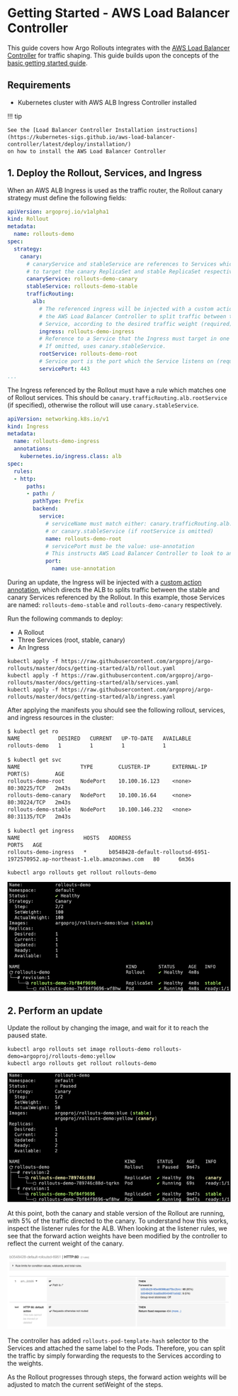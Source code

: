 # Getting Started - AWS Load Balancer Controller

This guide covers how Argo Rollouts integrates with the
[AWS Load Balancer Controller](https://kubernetes-sigs.github.io/aws-load-balancer-controller/latest/)
for traffic shaping. This guide builds upon the concepts of the [basic getting started guide](../../getting-started.md).

## Requirements
- Kubernetes cluster with AWS ALB Ingress Controller installed

!!! tip

    See the [Load Balancer Controller Installation instructions](https://kubernetes-sigs.github.io/aws-load-balancer-controller/latest/deploy/installation/)
    on how to install the AWS Load Balancer Controller

## 1. Deploy the Rollout, Services, and Ingress

When an AWS ALB Ingress is used as the traffic router, the Rollout canary strategy must define the
following fields:

```yaml
apiVersion: argoproj.io/v1alpha1
kind: Rollout
metadata:
  name: rollouts-demo
spec:
  strategy:
    canary:
      # canaryService and stableService are references to Services which the Rollout will modify
      # to target the canary ReplicaSet and stable ReplicaSet respectively (required).
      canaryService: rollouts-demo-canary
      stableService: rollouts-demo-stable
      trafficRouting:
        alb:
          # The referenced ingress will be injected with a custom action annotation, directing
          # the AWS Load Balancer Controller to split traffic between the canary and stable
          # Service, according to the desired traffic weight (required).
          ingress: rollouts-demo-ingress
          # Reference to a Service that the Ingress must target in one of the rules (optional).
          # If omitted, uses canary.stableService.
          rootService: rollouts-demo-root
          # Service port is the port which the Service listens on (required).
          servicePort: 443
...
```

The Ingress referenced by the Rollout must have a rule which matches one of Rollout services.
This should be `canary.trafficRouting.alb.rootService` (if specified), otherwise the rollout will
use `canary.stableService`.

```yaml
apiVersion: networking.k8s.io/v1
kind: Ingress
metadata:
  name: rollouts-demo-ingress
  annotations:
    kubernetes.io/ingress.class: alb
spec:
  rules:
  - http:
      paths:
      - path: /
        pathType: Prefix
        backend:
          service:
            # serviceName must match either: canary.trafficRouting.alb.rootService (if specified),
            # or canary.stableService (if rootService is omitted)
            name: rollouts-demo-root
            # servicePort must be the value: use-annotation
            # This instructs AWS Load Balancer Controller to look to annotations on how to direct traffic
            port:
              name: use-annotation
```

During an update, the Ingress will be injected with a
[custom action annotation](https://kubernetes-sigs.github.io/aws-load-balancer-controller/latest/guide/ingress/annotations/#actions),
which directs the ALB to splits traffic between the stable and canary Services referenced by the Rollout.
In this example, those Services are named: `rollouts-demo-stable` and `rollouts-demo-canary`
respectively.

Run the following commands to deploy:

* A Rollout
* Three Services (root, stable, canary)
* An Ingress

```shell
kubectl apply -f https://raw.githubusercontent.com/argoproj/argo-rollouts/master/docs/getting-started/alb/rollout.yaml
kubectl apply -f https://raw.githubusercontent.com/argoproj/argo-rollouts/master/docs/getting-started/alb/services.yaml
kubectl apply -f https://raw.githubusercontent.com/argoproj/argo-rollouts/master/docs/getting-started/alb/ingress.yaml
```

After applying the manifests you should see the following rollout, services, and ingress resources in the cluster:

```shell
$ kubectl get ro
NAME            DESIRED   CURRENT   UP-TO-DATE   AVAILABLE
rollouts-demo   1         1         1            1

$ kubectl get svc
NAME                   TYPE        CLUSTER-IP       EXTERNAL-IP   PORT(S)        AGE
rollouts-demo-root     NodePort    10.100.16.123    <none>        80:30225/TCP   2m43s
rollouts-demo-canary   NodePort    10.100.16.64     <none>        80:30224/TCP   2m43s
rollouts-demo-stable   NodePort    10.100.146.232   <none>        80:31135/TCP   2m43s

$ kubectl get ingress
NAME                    HOSTS   ADDRESS                                                                       PORTS   AGE
rollouts-demo-ingress   *       b0548428-default-rolloutsd-6951-1972570952.ap-northeast-1.elb.amazonaws.com   80      6m36s
```

```shell
kubectl argo rollouts get rollout rollouts-demo
```

![Rollout ALB](rollout-alb.png)


## 2. Perform an update

Update the rollout by changing the image, and wait for it to reach the paused state.

```shell
kubectl argo rollouts set image rollouts-demo rollouts-demo=argoproj/rollouts-demo:yellow
kubectl argo rollouts get rollout rollouts-demo
```

![Rollout ALB Paused](paused-rollout-alb.png)

At this point, both the canary and stable version of the Rollout are running, with 5% of the
traffic directed to the canary. To understand how this works, inspect the listener rules for
the ALB. When looking at the listener rules, we see that the forward action weights
have been modified by the controller to reflect the current weight of the canary.

![ALB Listener_Rules](alb-listener-rules.png)

The controller has added `rollouts-pod-template-hash` selector to the Services and
attached the same label to the Pods. Therefore, you can split the traffic by simply
forwarding the requests to the Services according to the weights.

As the Rollout progresses through steps, the forward action weights will be adjusted to
match the current setWeight of the steps.
